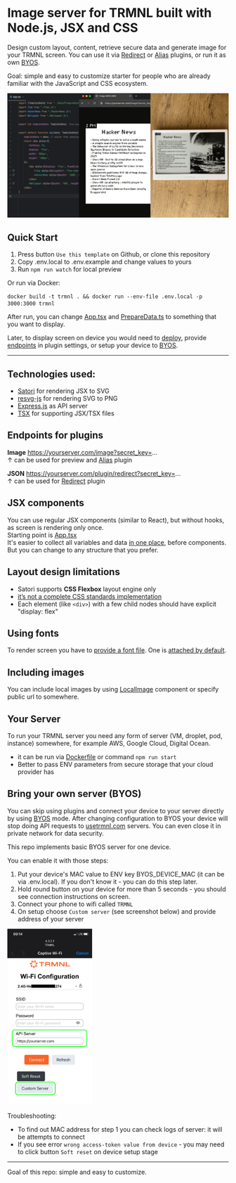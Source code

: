 # Image server for TRMNL built with Node.js, JSX and CSS
Design custom layout, content, retrieve secure data and generate image for your TRMNL screen.
You can use it via [Redirect](https://help.usetrmnl.com/en/articles/11035846-redirect-plugin)
or [Alias](https://help.usetrmnl.com/en/articles/10701448-alias-plugin) plugins, or run it as own [BYOS](#bring-your-own-server-byos).

Goal: simple and easy to customize starter for people who are already familiar with the JavaScript and CSS ecosystem.

<img src="preview.png" alt="preview">

## Quick Start

1. Press button `Use this template` on Github, or clone this repository
2. Copy .env.local to .env.example and change values to yours
3. Run `npm run watch` for local preview

Or run via Docker:
```shell
docker build -t trmnl . && docker run --env-file .env.local -p 3000:3000 trmnl
```

After run, you can change [App.tsx](../src/Template/App.tsx) and [PrepareData.ts](../src/Data/PrepareData.ts) to something that you want to display.

Later, to display screen on device you would need to [deploy](#your-server), provide [endpoints](#endpoints-for-plugins) in plugin settings, or setup your device to [BYOS](#bring-your-own-server-byos).

--------

## Technologies used:

- [Satori](https://www.npmjs.com/package/satori) for rendering JSX to SVG
- [resvg-js](https://www.npmjs.com/package/@resvg/resvg-js) for rendering SVG to PNG
- [Express.js](https://expressjs.com) as API server
- [TSX](https://tsx.is) for supporting JSX/TSX files

## Endpoints for plugins

**Image** https://yourserver.com/image?secret_key=... <br>
↑ can be used for preview and [Alias](https://help.usetrmnl.com/en/articles/10701448-alias-plugin) plugin

**JSON** https://yourserver.com/plugin/redirect?secret_key=... <br>
↑ can be used for [Redirect](https://help.usetrmnl.com/en/articles/11035846-redirect-plugin) plugin

## JSX components

You can use regular JSX components (similar to React), but without hooks, as screen is rendering only once.<br>
Starting point is [App.tsx](../src/Template/App.tsx) <br>
It's easier to collect all variables and data [in one place](../src/Data/PrepareData.ts), before components. But you can
change to any structure that you prefer.

## Layout design limitations
- Satori supports **CSS Flexbox** layout engine only
- [it’s not a complete CSS standards implementation](https://github.com/vercel/satori?tab=readme-ov-file#css) 
- Each element (like `<div>`) with a few child nodes should have explicit "display: flex"

## Using fonts

To render screen you have to [provide a font file](../src/Utils/JSXtoPNG.ts). One is [attached by default](../assets/fonts/).

## Including images

You can include local images by using [LocalImage](../src/Template/LocalImage.tsx) component or specify public url to
somewhere.

## Your Server

To run your TRMNL server you need any form of server (VM, droplet, pod, instance) somewhere, for example AWS, Google
Cloud, Digital Ocean.

- it can be run via [Dockerfile](../Dockerfile) or command `npm run start`
- Better to pass ENV parameters from secure storage that your cloud provider has

## Bring your own server (BYOS)
You can skip using plugins and connect your device to your server directly by using [BYOS](https://docs.usetrmnl.com/go/diy/byos) mode. After changing configuration to BYOS your device will stop doing API requests to [usetrmnl.com](https://usetrmnl.com) servers. You can even close it in private network for data security.

This repo implements basic BYOS server for one device.<br>

You can enable it with those steps:
1. Put your device's MAC value to ENV key BYOS_DEVICE_MAC (it can be via .env.local). If you don't know it - you can do this step later.
2. Hold round button on your device for more than 5 seconds - you should see connection instructions on screen.
3. Connect your phone to wifi called `TRMNL`
4. On setup choose `Custom server` (see screenshot below) and provide address of your server

<img src="BYOS_setup.png" alt="BYOS setup" height="400">

Troubleshooting:
- To find out MAC address for step 1 you can check logs of server: it will be attempts to connect
- If you see error `wrong access-token value from device` - you may need to click button `Soft reset` on device setup stage


---
Goal of this repo: simple and easy to customize.
